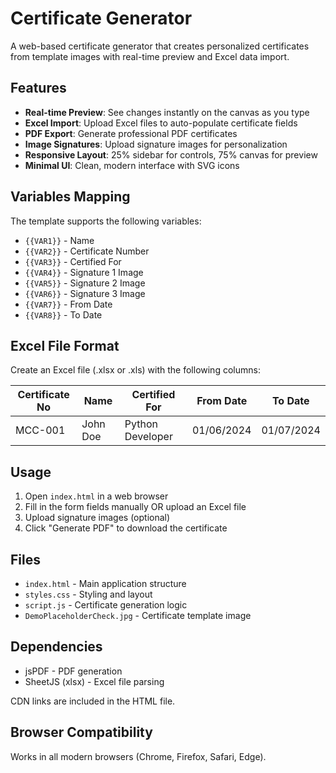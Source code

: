 # Certificate Generator

A web-based certificate generator that creates personalized certificates from template images with real-time preview and Excel data import.

## Features

- **Real-time Preview**: See changes instantly on the canvas as you type
- **Excel Import**: Upload Excel files to auto-populate certificate fields
- **PDF Export**: Generate professional PDF certificates
- **Image Signatures**: Upload signature images for personalization
- **Responsive Layout**: 25% sidebar for controls, 75% canvas for preview
- **Minimal UI**: Clean, modern interface with SVG icons

## Variables Mapping

The template supports the following variables:

- `{{VAR1}}` - Name
- `{{VAR2}}` - Certificate Number
- `{{VAR3}}` - Certified For
- `{{VAR4}}` - Signature 1 Image
- `{{VAR5}}` - Signature 2 Image
- `{{VAR6}}` - Signature 3 Image
- `{{VAR7}}` - From Date
- `{{VAR8}}` - To Date

## Excel File Format

Create an Excel file (.xlsx or .xls) with the following columns:

| Certificate No | Name | Certified For | From Date | To Date |
|----------------|------|---------------|-----------|---------|
| MCC-001 | John Doe | Python Developer | 01/06/2024 | 01/07/2024 |

## Usage

1. Open `index.html` in a web browser
2. Fill in the form fields manually OR upload an Excel file
3. Upload signature images (optional)
4. Click "Generate PDF" to download the certificate

## Files

- `index.html` - Main application structure
- `styles.css` - Styling and layout
- `script.js` - Certificate generation logic
- `DemoPlaceholderCheck.jpg` - Certificate template image

## Dependencies

- jsPDF - PDF generation
- SheetJS (xlsx) - Excel file parsing

CDN links are included in the HTML file.

## Browser Compatibility

Works in all modern browsers (Chrome, Firefox, Safari, Edge).
